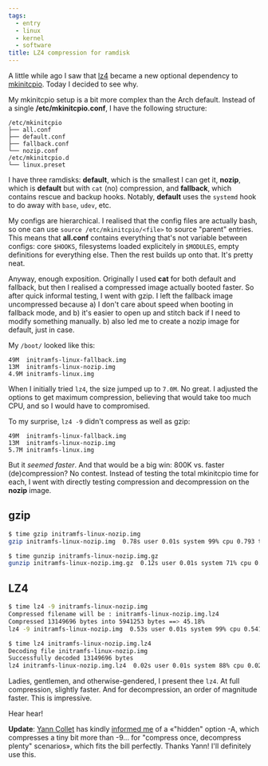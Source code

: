 ```yaml
---
tags:
  - entry
  - linux
  - kernel
  - software
title: LZ4 compression for ramdisk
---
```


A little while ago I saw that [lz4] became a new optional dependency to [mkinitcpio]. Today I decided to see why.

[lz4]: https://en.wikipedia.org/wiki/LZ4_%28compression_algorithm%29
[mkinitcpio]: https://wiki.archlinux.org/index.php/mkinitcpio

My mkinitcpio setup is a bit more complex than the Arch default. Instead of a single __/etc/mkinitcpio.conf__, I have the following structure:

``` tree
/etc/mkinitcpio
├── all.conf
├── default.conf
├── fallback.conf
└── nozip.conf
/etc/mkinitcpio.d
└── linux.preset
```

I have three ramdisks: __default__, which is the smallest I can get it, __nozip__, which is __default__ but with `cat` (no) compression, and __fallback__, which contains rescue and backup hooks. Notably, __default__ uses the `systemd` hook to do away with `base`, `udev`, etc.

My configs are hierarchical. I realised that the config files are actually bash, so one can use `source /etc/mkinitcpio/<file>` to source "parent" entries. This means that __all.conf__ contains everything that's not variable between configs: core `$HOOKS`, filesystems loaded explicitely in `$MODULES`, empty definitions for everything else. Then the rest builds up onto that. It's pretty neat.

Anyway, enough exposition. Originally I used __cat__ for both default and fallback, but then I realised a compressed image actually booted faster. So after quick informal testing, I went with gzip. I left the fallback image uncompressed because a) I don't care about speed when booting in fallback mode, and b) it's easier to open up and stitch back if I need to modify something manually. b) also led me to create a nozip image for default, just in case.

My `/boot/` looked like this:

``` plain
49M  initramfs-linux-fallback.img
13M  initramfs-linux-nozip.img
4.9M initramfs-linux.img
```

When I initially tried `lz4`, the size jumped up to `7.0M`. No great. I adjusted the options to get maximum compression, believing that would take too much CPU, and so I would have to compromised.

To my surprise, `lz4 -9` didn't compress as well as gzip:

``` plain
49M  initramfs-linux-fallback.img
13M  initramfs-linux-nozip.img
5.7M initramfs-linux.img
```

But it *seemed faster*. And that would be a big win: 800K vs. faster (de)compression? No contest. Instead of testing the total mkinitcpio time for each, I went with directly testing compression and decompression on the __nozip__ image.

## gzip

``` bash
$ time gzip initramfs-linux-nozip.img
gzip initramfs-linux-nozip.img  0.78s user 0.01s system 99% cpu 0.793 total

$ time gunzip initramfs-linux-nozip.img.gz
gunzip initramfs-linux-nozip.img.gz  0.12s user 0.01s system 71% cpu 0.182 total
```

## LZ4

``` bash
$ time lz4 -9 initramfs-linux-nozip.img
Compressed filename will be : initramfs-linux-nozip.img.lz4
Compressed 13149696 bytes into 5941253 bytes ==> 45.18%
lz4 -9 initramfs-linux-nozip.img  0.53s user 0.01s system 99% cpu 0.541 total

$ time lz4 initramfs-linux-nozip.img.lz4
Decoding file initramfs-linux-nozip.img
Successfully decoded 13149696 bytes
lz4 initramfs-linux-nozip.img.lz4  0.02s user 0.01s system 88% cpu 0.026 total
```

Ladies, gentlemen, and otherwise-gendered, I present thee `lz4`. At full compression, slightly faster. And for decompression, an order of magnitude faster. This is impressive.

Hear hear!

__Update__: [Yann Collet](https://twitter.com/Cyan4973) has kindly [informed me](https://twitter.com/Cyan4973/status/444791758376169472) of a «"hidden" option -A, which compresses a tiny bit more than -9... for "compress once, decompress plenty" scenarios», which fits the bill perfectly. Thanks Yann! I'll definitely use this.
